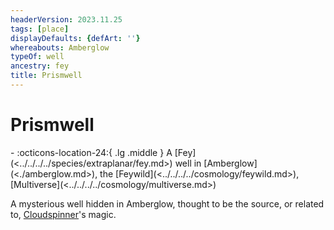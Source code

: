 ```yaml
---
headerVersion: 2023.11.25
tags: [place]
displayDefaults: {defArt: ''}
whereabouts: Amberglow
typeOf: well
ancestry: fey
title: Prismwell
---
```

# Prismwell
<div class="grid cards ext-narrow-margin ext-one-column" markdown>
-    :octicons-location-24:{ .lg .middle } A [Fey](<../../../../species/extraplanar/fey.md>) well in [Amberglow](<./amberglow.md>), the [Feywild](<../../../../cosmology/feywild.md>), [Multiverse](<../../../../cosmology/multiverse.md>)  
</div>


A mysterious well hidden in Amberglow, thought to be the source, or related to, [Cloudspinner](<../../../../people/extraplanar-powers/archfey/cloudspinner.md>)'s magic.

